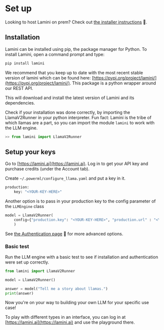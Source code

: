 # Set up

Looking to host Lamini on prem? Check out [the installer instructions](/Start/installer) 🔗.
## Installation

Lamini can be installed using pip, the package manager for Python. To install Lamini, open a command prompt and type:

```sh
pip install lamini
```

We recommend that you keep up to date with the most recent stable version of lamini which can be found here: [https://pypi.org/project/lamini/](https://pypi.org/project/lamini/). This package is a python wrapper around our REST API.

This will download and install the latest version of Lamini and its dependencies.

Check if your installation was done correctly, by importing the LlamaV2Runner in your python interpreter. Fun fact: Lamini is the tribe of which llamas are a part, so you can import the module `lamini` to work with the LLM engine.

```python
>> from lamini import LlamaV2Runner
```

## Setup your keys

Go to [https://lamini.ai](https://lamini.ai). Log in to get your API key and purchase credits (under the Account tab).

Create `~/.powerml/configure_llama.yaml` and put a key in it.

```sh
production:
    key: "<YOUR-KEY-HERE>"
```

Another option is to pass in your production key to the config parameter of the `LLMEngine` class

```python
model = LlamaV2Runner(
    config={"production.key": "<YOUR-KEY-HERE>", "production.url" : "<YOUR-SERVER-URL-HERE>"}
    )
```

See [the Authentication page](/start/auth) 🔗 for more advanced options.

### Basic test

Run the LLM engine with a basic test to see if installation and authentication were set up correctly.

```python
from lamini import LlamaV2Runner

model = LlamaV2Runner()

answer = model("Tell me a story about llamas.")
print(answer)
```

Now you're on your way to building your own LLM for your specific use case!

To play with different types in an interface, you can log in at [https://lamini.ai](https://lamini.ai) and use the playground there.
